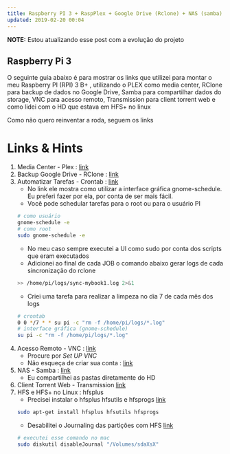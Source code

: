 ```yaml
---
title: Raspberry PI 3 + RaspPlex + Google Drive (Rclone) + NAS (samba)
updated: 2019-02-20 00:04
---
```


**NOTE:**  Estou atualizando esse post com a evolução do projeto

## Raspberry Pi 3

O seguinte guia abaixo é para mostrar os links que utilizei para montar o meu Raspberry PI (RPI) 3 B+ , utilizando o PLEX como media center, RClone para backup de dados no Google Drive, Samba para compartilhar dados do storage, VNC para acesso remoto, Transmission para client torrent web e como lidei com o HD que estava em HFS+ no linux

Como não quero reinventar a roda, seguem os links

# Links & Hints

1. Media Center - Plex : [link](https://www.raspberrypi.org/forums/viewtopic.php?t=214655)
2. Backup Google Drive - RClone : [link](https://github.com/pageauc/rclone4pi/wiki#how-to-configure-a-remote-storage-service)
3. Automatizar Tarefas - Crontab : [link](https://www.raspberrypi.org/documentation/linux/usage/cron.md)
   * No link ele mostra como utilizar a interface gráfica gnome-schedule. Eu preferi fazer por ela, por conta de ser mais fácil.
   * Você pode schedular tarefas para o root ou para o usuário PI
    ```bash
    # como usuário 
    gnome-schedule -e
    # como root
    sudo gnome-schedule -e
    ```
   * No meu caso sempre executei a UI como sudo por conta dos scripts que eram executados
   * Adicionei ao final de cada JOB o comando abaixo gerar logs de cada sincronização do rclone
    ```bash
    >> /home/pi/logs/sync-mybook1.log 2>&1
    ```
   * Criei uma tarefa para realizar a limpeza no dia 7 de cada mês dos logs
    ```bash
    # crontab
    0 0 */7 * * su pi -c "rm -f /home/pi/logs/*.log"
    # interface gráfica (gnome-schedule)
    su pi -c "rm -f /home/pi/logs/*.log"
    ```
4. Acesso Remoto - VNC : [link](https://www.raspberrypi.org/forums/viewtopic.php?t=214655)
   * Procure por _Set UP VNC_ 
   * Não esqueça de criar sua conta : [link](https://www.realvnc.com/en/raspberrypi/)
5. NAS - Samba : [link](https://www.arduinoecia.com.br/2016/05/como-instalar-samba-raspberry-pi.html)
   * Eu compartilhei as pastas diretamente do HD
6. Client Torrent Web - Transmission [link](http://www.techpi.com.br/2018/04/01/cliente-torrent-na-raspberry-pi/)
7. HFS e HFS+ no Linux : hfsplus
   * Precisei instalar o hfsplus hfsutils e hfsprogs [link](https://www.raspberrypi.org/forums/viewtopic.php?t=60437)
    ```bash
    sudo apt-get install hfsplus hfsutils hfsprogs
    ```
   * Desabilitei o Journaling das partições com HFS [link](https://fosswire.com/post/2007/09/dealing-with-mac-formatted-drives-on-linux/)
    ```bash
    # executei esse comando no mac
    sudo diskutil disableJournal "/Volumes/sdaXsX"
    ```
